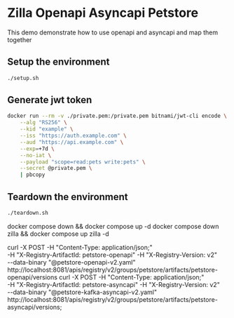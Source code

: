 # Zilla Openapi Asyncapi Petstore

This demo demonstrate how to use openapi and asyncapi and map them together

## Setup the environment

```bash
./setup.sh
```

## Generate jwt token

```bash
docker run --rm -v ./private.pem:/private.pem bitnami/jwt-cli encode \
    --alg "RS256" \
    --kid "example" \
    --iss "https://auth.example.com" \
    --aud "https://api.example.com" \
    --exp=+7d \
    --no-iat \
    --payload "scope=read:pets write:pets" \
    --secret @private.pem \
    | pbcopy
```

## Teardown the environment

```bash
./teardown.sh
```

docker compose down && docker compose up -d
docker compose down zilla && docker compose up zilla -d

curl -X POST -H "Content-Type: application/json;" \
    -H "X-Registry-ArtifactId: petstore-openapi" -H "X-Registry-Version: v2" \
    --data-binary "@petstore-openapi-v2.yaml" http://localhost:8081/apis/registry/v2/groups/petstore/artifacts/petstore-openapi/versions
curl -X POST -H "Content-Type: application/json;" \
    -H "X-Registry-ArtifactId: petstore-asyncapi" -H "X-Registry-Version: v2" \
    --data-binary "@petstore-kafka-asyncapi-v2.yaml" http://localhost:8081/apis/registry/v2/groups/petstore/artifacts/petstore-asyncapi/versions;
